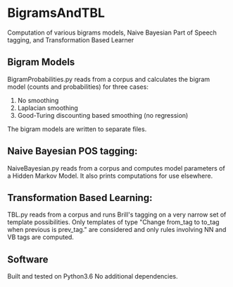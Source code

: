# BigramsAndTBL
Computation of various bigrams models, Naive Bayesian Part of Speech tagging, and Transformation Based Learner

## Bigram Models
BigramProbabilities.py reads from a corpus and calculates the bigram model (counts and probabilities) for three cases:
1. No smoothing
2. Laplacian smoothing
3. Good-Turing discounting based smoothing (no regression)

The bigram models are written to separate files.

## Naive Bayesian POS tagging:
NaiveBayesian.py reads from a corpus and computes model parameters of a Hidden Markov Model.
It also prints computations for use elsewhere.

## Transformation Based Learning:
TBL.py reads from a corpus and runs Brill's tagging on a very narrow set of template possibilities.
Only templates of type "Change from_tag to to_tag when previous is prev_tag." are considered and only rules involving NN and VB tags are computed.

## Software
Built and tested on Python3.6
No additional dependencies.
